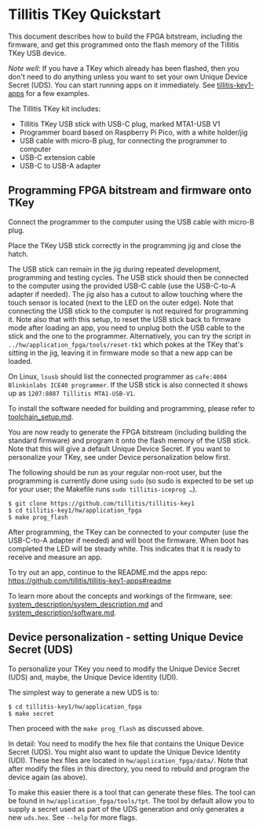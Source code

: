 # Tillitis TKey Quickstart

This document describes how to build the FPGA bitstream, including the
firmware, and get this programmed onto the flash memory of the
Tillitis TKey USB device.

*Note well*: If you have a TKey which already has been flashed, then
you don't need to do anything unless you want to set your own Unique
Device Secret (UDS). You can start running apps on it immediately. See
[tillitis-key1-apps](https://github.com/tillitis/tillitis-key1-apps)
for a few examples.

The Tillitis TKey kit includes:

- Tillitis TKey USB stick with USB-C plug, marked MTA1-USB V1
- Programmer board based on Raspberry Pi Pico, with a white holder/jig
- USB cable with micro-B plug, for connecting the programmer to
  computer
- USB-C extension cable
- USB-C to USB-A adapter

## Programming FPGA bitstream and firmware onto TKey

Connect the programmer to the computer using the USB cable with
micro-B plug.

Place the TKey USB stick correctly in the programming jig and close
the hatch.

The USB stick can remain in the jig during repeated development,
programming and testing cycles. The USB stick should then be connected
to the computer using the provided USB-C cable (use the USB-C-to-A
adapter if needed). The jig also has a cutout to allow touching where
the touch sensor is located (next to the LED on the outer edge). Note
that connecting the USB stick to the computer is not required for
programming it. Note also that with this setup, to reset the USB stick
back to firmware mode after loading an app, you need to unplug both
the USB cable to the stick and the one to the programmer.
Alternatively, you can try the script in
`../hw/application_fpga/tools/reset-tk1` which pokes at the TKey
that's sitting in the jig, leaving it in firmware mode so that a new
app can be loaded.

On Linux, `lsusb` should list the connected programmer as `cafe:4004
Blinkinlabs ICE40 programmer`. If the USB stick is also connected it
shows up as `1207:8887 Tillitis MTA1-USB-V1`.

To install the software needed for building and programming, please
refer to [toolchain_setup.md](toolchain_setup.md).

You are now ready to generate the FPGA bitstream (including building
the standard firmware) and program it onto the flash memory of the USB
stick. Note that this will give a default Unique Device Secret. If you
want to personalize your TKey, see under Device personalization below
first.

The following should be run as your regular non-root user, but
the programming is currently done using `sudo` (so sudo is expected to
be set up for your user; the Makefile runs `sudo tillitis-iceprog …`).

```
$ git clone https://github.com/tillitis/tillitis-key1
$ cd tillitis-key1/hw/application_fpga
$ make prog_flash
```

After programming, the TKey can be connected to your computer (use the
USB-C-to-A adapter if needed) and will boot the firmware. When boot
has completed the LED will be steady white. This indicates that it is
ready to receive and measure an app.

To try out an app, continue to the README.md the apps repo:
https://github.com/tillitis/tillitis-key1-apps#readme

To learn more about the concepts and workings of the firmware, see:
[system_description/system_description.md](system_description/system_description.md)
and [system_description/software.md](system_description/software.md).

## Device personalization - setting Unique Device Secret (UDS)

To personalize your TKey you need to modify the Unique Device Secret
(UDS) and, maybe, the Unique Device Identity (UDI).

The simplest way to generate a new UDS is to:

```
$ cd tillitis-key1/hw/application_fpga
$ make secret
```

Then proceed with the `make prog_flash` as discussed above.

In detail: You need to modify the hex file that contains the Unique
Device Secret (UDS). You might also want to update the Unique Device
Identity (UDI). These hex files are located in
`hw/application_fpga/data/`. Note that after modify the files in this
directory, you need to rebuild and program the device again (as
above).

To make this easier there is a tool that can generate these files. The
tool can be found in `hw/application_fpga/tools/tpt`. The tool by
default allow you to supply a secret used as part of the UDS
generation and only generates a new `uds.hex`. See `--help` for more
flags.
